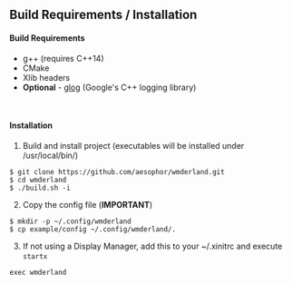 ## Build Requirements / Installation
#### Build Requirements
* g++ (requires C++14)
* CMake
* Xlib headers
* **Optional** - [glog](https://github.com/google/glog) (Google's C++ logging library)

<br>

#### Installation
1. Build and install project (executables will be installed under /usr/local/bin/)
```
$ git clone https://github.com/aesophor/wmderland.git
$ cd wmderland
$ ./build.sh -i
```

2. Copy the config file (**IMPORTANT**)
```
$ mkdir -p ~/.config/wmderland
$ cp example/config ~/.config/wmderland/.
```

3. If not using a Display Manager, add this to your ~/.xinitrc and execute `startx`
```
exec wmderland
```
